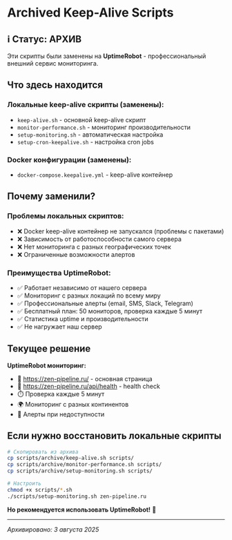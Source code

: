 # Archived Keep-Alive Scripts

## ℹ️ Статус: АРХИВ

Эти скрипты были заменены на **UptimeRobot** - профессиональный внешний сервис мониторинга.

## Что здесь находится

### Локальные keep-alive скрипты (заменены):
- `keep-alive.sh` - основной keep-alive скрипт
- `monitor-performance.sh` - мониторинг производительности  
- `setup-monitoring.sh` - автоматическая настройка
- `setup-cron-keepalive.sh` - настройка cron jobs

### Docker конфигурации (заменены):
- `docker-compose.keepalive.yml` - keep-alive контейнер

## Почему заменили?

### Проблемы локальных скриптов:
- ❌ Docker keep-alive контейнер не запускался (проблемы с пакетами)
- ❌ Зависимость от работоспособности самого сервера
- ❌ Нет мониторинга с разных географических точек
- ❌ Ограниченные возможности алертов

### Преимущества UptimeRobot:
- ✅ Работает независимо от нашего сервера
- ✅ Мониторинг с разных локаций по всему миру
- ✅ Профессиональные алерты (email, SMS, Slack, Telegram)
- ✅ Бесплатный план: 50 мониторов, проверка каждые 5 минут
- ✅ Статистика uptime и производительности
- ✅ Не нагружает наш сервер

## Текущее решение

**UptimeRobot мониторинг:**
- 📍 https://zen-pipeline.ru/ - основная страница
- 📍 https://zen-pipeline.ru/api/health - health check
- ⏱️ Проверка каждые 5 минут
- 🌍 Мониторинг с разных континентов
- 📧 Алерты при недоступности

## Если нужно восстановить локальные скрипты

```bash
# Скопировать из архива
cp scripts/archive/keep-alive.sh scripts/
cp scripts/archive/monitor-performance.sh scripts/
cp scripts/archive/setup-monitoring.sh scripts/

# Настроить
chmod +x scripts/*.sh
./scripts/setup-monitoring.sh zen-pipeline.ru
```

**Но рекомендуется использовать UptimeRobot!** 🚀

---
*Архивировано: 3 августа 2025*